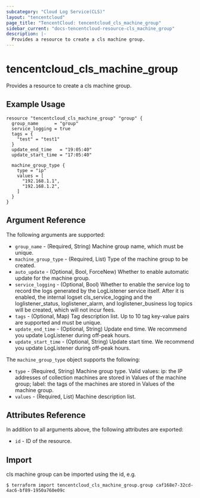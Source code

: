 ```yaml
---
subcategory: "Cloud Log Service(CLS)"
layout: "tencentcloud"
page_title: "TencentCloud: tencentcloud_cls_machine_group"
sidebar_current: "docs-tencentcloud-resource-cls_machine_group"
description: |-
  Provides a resource to create a cls machine group.
---
```


# tencentcloud_cls_machine_group

Provides a resource to create a cls machine group.

## Example Usage

```hcl
resource "tencentcloud_cls_machine_group" "group" {
  group_name      = "group"
  service_logging = true
  tags = {
    "test" = "test1"
  }
  update_end_time   = "19:05:40"
  update_start_time = "17:05:40"

  machine_group_type {
    type = "ip"
    values = [
      "192.168.1.1",
      "192.168.1.2",
    ]
  }
}
```

## Argument Reference

The following arguments are supported:

* `group_name` - (Required, String) Machine group name, which must be unique.
* `machine_group_type` - (Required, List) Type of the machine group to be created.
* `auto_update` - (Optional, Bool, ForceNew) Whether to enable automatic update for the machine group.
* `service_logging` - (Optional, Bool) Whether to enable the service log to record the logs generated by the LogListener service itself. After it is enabled, the internal logset cls_service_logging and the loglistener_status, loglistener_alarm, and loglistener_business log topics will be created, which will not incur fees.
* `tags` - (Optional, Map) Tag description list. Up to 10 tag key-value pairs are supported and must be unique.
* `update_end_time` - (Optional, String) Update end time. We recommend you update LogListener during off-peak hours.
* `update_start_time` - (Optional, String) Update start time. We recommend you update LogListener during off-peak hours.

The `machine_group_type` object supports the following:

* `type` - (Required, String) Machine group type. Valid values: ip: the IP addresses of collection machines are stored in Values of the machine group; label: the tags of the machines are stored in Values of the machine group.
* `values` - (Required, List) Machine description list.

## Attributes Reference

In addition to all arguments above, the following attributes are exported:

* `id` - ID of the resource.




## Import

cls machine group can be imported using the id, e.g.

```
$ terraform import tencentcloud_cls_machine_group.group caf168e7-32cd-4ac6-bf89-1950a760e09c
```

